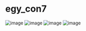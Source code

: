 # egy_con7

![image](https://github.com/atharhasan/egy_con7/assets/61415753/98f563a9-6a1e-49b2-bc9f-cb5da5753f07)
![image](https://github.com/atharhasan/egy_con7/assets/61415753/742fcad7-516b-4f93-9b9e-af82a5165cee)
![image](https://github.com/atharhasan/egy_con7/assets/61415753/7fd15d76-b124-4203-ab79-9c3c103228c9)
![image](https://github.com/atharhasan/egy_con7/assets/61415753/e5ee68f4-a819-4146-a717-c76e66495d38)



